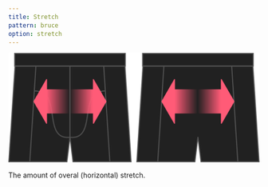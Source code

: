 ```yaml
---
title: Stretch
pattern: bruce
option: stretch
---
```


![The stretch option on Bruce](./stretch.svg)

The amount of overal (horizontal) stretch.